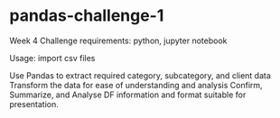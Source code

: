 # pandas-challenge-1
Week 4 Challenge
requirements: python, jupyter notebook

Usage: import csv files

Use Pandas to extract required category, subcategory, and client data
Transform the data for ease of understanding and analysis
Confirm, Summarize, and Analyse DF information and format suitable for presentation. 
